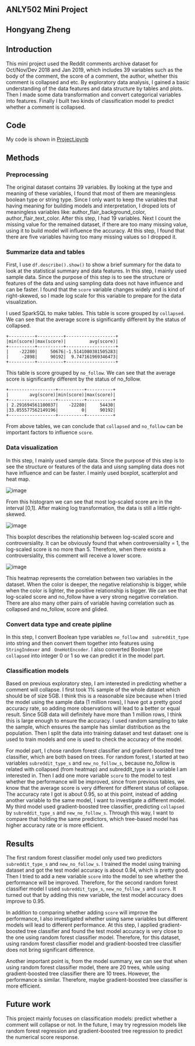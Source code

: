 ## ANLY502 Mini Project
## Hongyang Zheng

## Introduction
This mini project used the Reddit comments archive dataset for Oct/Nov/Dev 2018 and Jan 2019, which includes 39 variables such as the body of the comment, the score of a comment, the author, whether this comment is collapsed and etc. By exploratory data analysis, I gained a basic understanding of the data features and data structure by tables and plots. Then I made some data transformation and convert categorical variables into features. Finally I built two kinds of classification model to predict whether a comment is collapsed. 


## Code
My code is shown in [Project.ipynb](https://github.com/gu-anly502/spring2019-miniproject-zzzzzzhy0607/blob/master/Project.ipynb)


## Methods
### Preprocessing
The original dataset contains 39 variables. By looking at the type and meaning of these variables, I found that most of them are meaningless boolean type or string type. Since I only want to keep the variables that having meaning for building models and interpretation, I droped lots of meaningless variables like: author_flair_background_color, author_flair_text_color. After this step, I had 19 variables. Next I count the missing value for the remained dataset, if there are too many missing value, using it to build model will influence the accuracy. At this step, I found that there are five variables having too many missing values so I dropped it.

### Summarize data and tables
First, I use `df.describe().show()` to show a brief summary for the data to look at the statistical summary and data features. In this step, I mainly used sample data. Since the purpose of this step is to see the structure or features of the data and using sampling data does not have influence and can be faster. I found that the `score` variable changes widely and is kind of right-skewed, so I made log scale for this variable to prepare for the data visualization.

I used SparkSQL to make tables. This table is score grouped by `collapsed`. We can see that the average score is significantly different by the status of collapsed.
```
+----------+----------+-------------------+
|min(score)|max(score)|         avg(score)|
+----------+----------+-------------------+
|    -22280|     50676|-1.5141080381505283|
|     -2898|     90192|  9.747161969346473|
+----------+----------+-------------------+
```

This table is score grouped by `no_follow`. We can see that the average score is significantly different by the status of no_follow. 
```
+------------------+----------+----------+
|        avg(score)|min(score)|max(score)|
+------------------+----------+----------+
| 2.291694561100037|    -22280|     54430|
|33.055577562149196|         0|     90192|
+------------------+----------+----------+
```
From above tables, we can conclude that `collapsed` and `no_follow` can be important factors to influence `score`.

### Data visualization
In this step, I mainly used sample data. Since the purpose of this step is to see the structure or features of the data and uisng sampling data does not have influence and can be faster. I mainly used boxplot, scatterplot and heat map.

![image](https://github.com/gu-anly502/spring2019-miniproject-zzzzzzhy0607/blob/master/histogram.png)

From this histogram we can see that most log-scaled score are in the interval [0,1]. After making log transformation, the data is still a little right-skewed. 

![image](https://github.com/gu-anly502/spring2019-miniproject-zzzzzzhy0607/blob/master/scatter%20plot.png)

This boxplot describes the relationship between log-scaled score and controversiality. It can be obviously found that when controversiality = 1, the log-scaled score is no more than 5. Therefore, when there exists a controversiality, this comment will receive a lower score.

![image](https://github.com/gu-anly502/spring2019-miniproject-zzzzzzhy0607/blob/master/heatmap.png)

This heatmap represents the correlation between two variables in the dataset. When the color is deeper, the negative relationship is bigger, while when the color is lighter, the positive relationship is bigger. We can see that log-scaled score and no_follow have a very strong negative correlation. There are also many other pairs of variable having correlation such as collapsed and no_follow, score and glided.


### Convert data type and create pipline
In this step, I convert Boolean type variables `no_follow` and ` subreddit_type` into string and then convert them together into features using ` StringIndexer` and ` OneHotEncoder`. I also converted Boolean type ` collapsed` into integer 0 or 1 so we can predict it in the model part. 


### Classification models
Based on previous exploratory step, I am interested in predicting whether a comment will collapse. I first took 1% sample of the whole dataset which should be of size 5GB. I think this is a reasonable size because when I tried the model using the sample data (1 million rows), I have got a pretty good accuracy rate, so adding more observations will lead to a better or equal result. Since 5GB data will definitely have more than 1 million rows, I think this is large enough to ensure the accuracy. I used random sampling to take the sample, which ensures the sample has similar distribution as the population. Then I split the data into training dataset and test dataset: one is used to train models and one is used to check the accuracy of the model. 

For model part, I chose random forest classifier and gradient-boosted tree classifier, which are both based on trees. For random forest, I started at two variables `subreddit_type_s` and `new_no_follow_s`, because no_follow is related with collapsed (from heatmap) and subreddit_type is a variable I am interested in. Then I add one more variable `score` to the model to test whether the performance will be improved, since from previous tables, we know that the average score is very different for different status of collapse. The accuracy rate I got is about 0.95, so at this point, instead of adding another variable to the same model, I want to investigate a different model. My third model used gradient-boosted tree classifier, predicting `collapsed` by `subreddit_type_s` and `new_no_follow_s`. Through this way, I want to compare that holding the same predictors, which tree-based model has higher accuracy rate or is more efficient.


## Results
The first random forest classifier model only used two predictors `subreddit_type_s` and `new_no_follow_s`. I trained the model using training dataset and got the test model accuracy is about 0.94, which is pretty good. Then I tried to add a new variable `score` into the model to see whether the performance will be improved. Therefore, for the second random forest classifier model I used `subreddit_type_s`, `new_no_follow_s` and `score`. It turned out that by adding this new variable, the test model accuracy does improve to 0.95. 

In addition to comparing whether adding `score` will improve the performance, I also investigated whether using same variables but different models will lead to different performance. At this step, I applied gradient-boosted tree classifier and found the test model accuracy is very close to the one using random forest classifier model. Therefore, for this dataset, using random forest classifier model and gradient-boosted tree classifier does not bring significant difference.

Another important point is, from the model summary, we can see that when using random forest classifier model, there are 20 trees, while using gradient-boosted tree classifier there are 10 trees. However, the performance is similar. Therefore, maybe gradient-boosted tree classifier is more efficient.


## Future work
This project mainly focuses on classification models: predict whether a comment will collapse or not. In the future, I may try regression models like random forest regression and gradient-boosted tree regression to predict the numerical score response.

